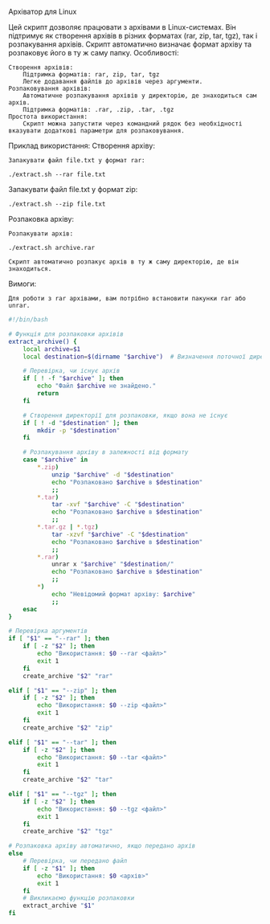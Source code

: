 Архіватор для Linux

Цей скрипт дозволяє працювати з архівами в Linux-системах. Він підтримує як створення архівів в різних форматах (rar, zip, tar, tgz), так і розпакування архівів. Скрипт автоматично визначає формат архіву та розпаковує його в ту ж саму папку.
Особливості:

    Створення архівів:
        Підтримка форматів: rar, zip, tar, tgz
        Легке додавання файлів до архівів через аргументи.
    Розпаковування архівів:
        Автоматичне розпакування архівів у директорію, де знаходиться сам архів.
        Підтримка форматів: .rar, .zip, .tar, .tgz
    Простота використання:
        Скрипт можна запустити через командний рядок без необхідності вказувати додаткові параметри для розпаковування.

Приклад використання:
Створення архіву:

    Запакувати файл file.txt у формат rar:

    ./extract.sh --rar file.txt

Запакувати файл file.txt у формат zip:

    ./extract.sh --zip file.txt

Розпаковка архіву:

    Розпакувати архів:

    ./extract.sh archive.rar

    Скрипт автоматично розпакує архів в ту ж саму директорію, де він знаходиться.

Вимоги:

    Для роботи з rar архівами, вам потрібно встановити пакунки rar або unrar.


```bash
#!/bin/bash

# Функція для розпаковки архівів
extract_archive() {
    local archive=$1
    local destination=$(dirname "$archive")  # Визначення поточної директорії архіву

    # Перевірка, чи існує архів
    if [ ! -f "$archive" ]; then
        echo "Файл $archive не знайдено."
        return
    fi

    # Створення директорії для розпаковки, якщо вона не існує
    if [ ! -d "$destination" ]; then
        mkdir -p "$destination"
    fi

    # Розпакування архіву в залежності від формату
    case "$archive" in
        *.zip)
            unzip "$archive" -d "$destination"
            echo "Розпаковано $archive в $destination"
            ;;
        *.tar)
            tar -xvf "$archive" -C "$destination"
            echo "Розпаковано $archive в $destination"
            ;;
        *.tar.gz | *.tgz)
            tar -xzvf "$archive" -C "$destination"
            echo "Розпаковано $archive в $destination"
            ;;
        *.rar)
            unrar x "$archive" "$destination/"
            echo "Розпаковано $archive в $destination"
            ;;
        *)
            echo "Невідомий формат архіву: $archive"
            ;;
    esac
}

# Перевірка аргументів
if [ "$1" == "--rar" ]; then
    if [ -z "$2" ]; then
        echo "Використання: $0 --rar <файл>"
        exit 1
    fi
    create_archive "$2" "rar"

elif [ "$1" == "--zip" ]; then
    if [ -z "$2" ]; then
        echo "Використання: $0 --zip <файл>"
        exit 1
    fi
    create_archive "$2" "zip"

elif [ "$1" == "--tar" ]; then
    if [ -z "$2" ]; then
        echo "Використання: $0 --tar <файл>"
        exit 1
    fi
    create_archive "$2" "tar"

elif [ "$1" == "--tgz" ]; then
    if [ -z "$2" ]; then
        echo "Використання: $0 --tgz <файл>"
        exit 1
    fi
    create_archive "$2" "tgz"

# Розпаковка архіву автоматично, якщо передано архів
else
    # Перевірка, чи передано файл
    if [ -z "$1" ]; then
        echo "Використання: $0 <архів>"
        exit 1
    fi
    # Викликаємо функцію розпаковки
    extract_archive "$1"
fi

